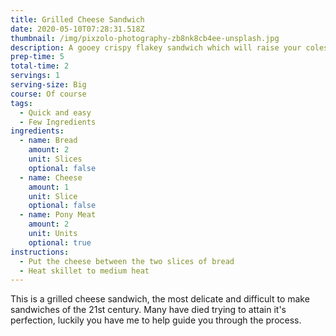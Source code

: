 ```yaml
---
title: Grilled Cheese Sandwich
date: 2020-05-10T07:28:31.518Z
thumbnail: /img/pixzolo-photography-zb8nk8cb4ee-unsplash.jpg
description: A gooey crispy flakey sandwich which will raise your colesterol. EAT IT!
prep-time: 5
total-time: 2
servings: 1
serving-size: Big
course: Of course
tags:
  - Quick and easy
  - Few Ingredients
ingredients:
  - name: Bread
    amount: 2
    unit: Slices
    optional: false
  - name: Cheese
    amount: 1
    unit: Slice
    optional: false
  - name: Pony Meat
    amount: 2
    unit: Units
    optional: true
instructions:
  - Put the cheese between the two slices of bread
  - Heat skillet to medium heat
---
```

This is a grilled cheese sandwich, the most delicate and difficult to make sandwiches of the 21st century. Many have died trying to attain it's perfection, luckily you have me to help guide you through the process.